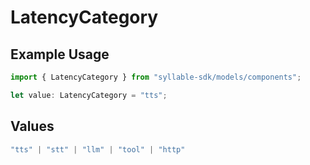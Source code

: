 # LatencyCategory

## Example Usage

```typescript
import { LatencyCategory } from "syllable-sdk/models/components";

let value: LatencyCategory = "tts";
```

## Values

```typescript
"tts" | "stt" | "llm" | "tool" | "http"
```